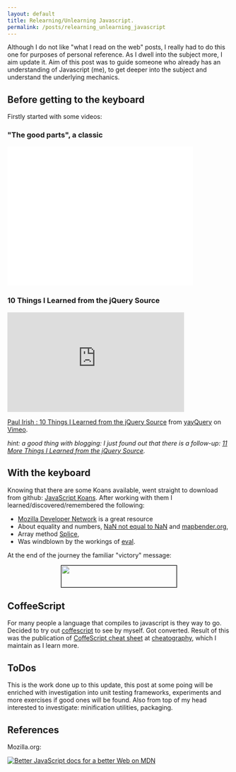 ```yaml
---
layout: default
title: Relearning/Unlearning Javascript.
permalink: /posts/relearning_unlearning_javascript
---
```


Although I do not like "what I read on the web" posts, I really had to do this one for purposes of personal reference. As I dwell into the subject more, I aim update it. Aim of this post was to guide someone who already has an understanding of Javascript (me), to get deeper into the subject and understand the underlying mechanics.

## Before getting to the keyboard

Firstly started with some videos:

### "The good parts", a classic

<iframe width="420" height="315" src="//www.youtube.com/embed/hQVTIJBZook" frameborder="0" allowfullscreen></iframe>

### 10 Things I Learned from the jQuery Source

<iframe src="http://player.vimeo.com/video/12529436?title=0&amp;byline=0&amp;portrait=0&amp;color=ffffff" frameborder="0" width="400" height="225"></iframe>

<a href="http://vimeo.com/12529436">Paul Irish : 10 Things I Learned from the jQuery Source</a> from <a href="http://vimeo.com/yayquery">yayQuery</a> on <a href="http://vimeo.com">Vimeo</a>.

<em>hint: a good thing with blogging: I just found out that there is a follow-up: <a title="11 More Things I Learned from the jQuery Source" href="http://vimeo.com/18901514" target="_blank">11 More Things I Learned from the jQuery Source</a>.</em>

## With the keyboard

Knowing that there are some Koans available, went straight to download from github: <a title="Javascript Koans" href="https://github.com/liammclennan/JavaScript-Koans" target="_blank">JavaScript Koans</a>. After working with them I learned/discovered/remembered the following:

* <a title="Mozilla Developer Network" href="https://developer.mozilla.org/en-US/" target="_blank">Mozilla Developer Network</a> is a great resource
* About equality and numbers, <a href="https://developer.mozilla.org/en/JavaScript/Reference/Global_Objects/NaN" target="_blank">NaN not equal to NaN</a> and <a href="http://www.mapbender.org/JavaScript_pitfalls:_null,_false,_undefined,_NaN#NaN" target="_blank">mapbender.org</a>,
* Array method <a href="https://developer.mozilla.org/en/JavaScript/Reference/Global_Objects/Array/splice" target="_blank">Splice</a>,
* Was windblown by the workings of <a href="https://developer.mozilla.org/en/JavaScript/Reference/Global_Objects/eval" target="_blank">eval</a>.

At the end of the journey the familiar "victory" message:

<p style="text-align: center;"><img class="aligncenter" style="border-image: initial; border-width: 1px; border-color: black; border-style: solid;" title="Javascript Koans end hrml" src="https://dl.dropboxusercontent.com/u/1995706/cdn/blog/jskoans_end.gif" alt="" width="261" height="49" /></p>

## CoffeeScript

For many people a language that compiles to javascript is they way to go. Decided to try out <a href="http://coffeescript.org" target="_blank">coffescript</a> to see by myself. Got converted. Result of this was the publication of <a title="CoffeeScript cheat sheet" href="http://www.cheatography.com/dimitrios/cheat-sheets/coffeescript-cheat-sheet/" target="_blank">CoffeScript cheat sheet</a> at <a title="Cheatography.com" href="http://www.cheatography.com/" target="_blank">cheatography</a>, which I maintain as I learn more.

## ToDos

This is the work done up to this update, this post at some poing will be enriched with investigation into unit testing frameworks, experiments and more exercises if good ones will be found. Also from top of my head interested to investigate: minification utilities, packaging.

## References

Mozilla.org:

<a title="Better JavaScript docs for a better Web on MDN" href="https://developer.mozilla.org/docs/javascript/?WT.mc_id=mdn11"><img src="https://developer.mozilla.org/media/img/promote/promobutton_mdn11.png" alt="Better JavaScript docs for a better Web on MDN" /></a>
